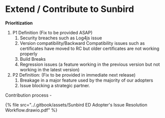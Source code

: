 # Extend / Contribute to Sunbird

**Prioritization**

1. P1 Definition (Fix to be provided ASAP)&#x20;
   1. Security breaches such as Log4js issue&#x20;
   2. Version compatibility/Backward Compatibility issues such as certificates have moved to RC but older certificates are not working properly&#x20;
   3. Build Breaks
   4. Regression issues (a feature working in the previous version but not working in the latest version)
2. P2 Definition: (Fix to be provided in immediate next release)&#x20;
   1. Breakage in a major feature used by the majority of our adopters&#x20;
   2. Issue blocking a strategic partner.



Contribution process -&#x20;

{% file src="../.gitbook/assets/Sunbird ED Adopter's Issue Resolution Workflow.drawio.pdf" %}

